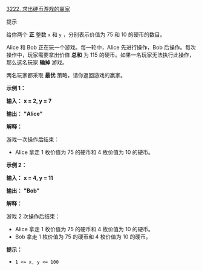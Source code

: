 [3222. 求出硬币游戏的赢家](https://leetcode.cn/problems/find-the-winning-player-in-coin-game/)

提示

给你两个 **正** 整数 `x` 和 `y` ，分别表示价值为 75 和 10 的硬币的数目。

Alice 和 Bob 正在玩一个游戏。每一轮中，Alice 先进行操作，Bob 后操作。每次操作中，玩家需要拿出价值 **总和** 为 115 的硬币。如果一名玩家无法执行此操作，那么这名玩家 **输掉** 游戏。

两名玩家都采取 **最优** 策略，请你返回游戏的赢家。

**示例 1：**

 **输入：** **x = 2, y = 7**

 **输出：** **"Alice"**

**解释：**

游戏一次操作后结束：

* Alice 拿走 1 枚价值为 75 的硬币和 4 枚价值为 10 的硬币。

**示例 2：**

 **输入：** **x = 4, y = 11**

 **输出：** **"Bob"**

**解释：**

游戏 2 次操作后结束：

* Alice 拿走 1 枚价值为 75 的硬币和 4 枚价值为 10 的硬币。
* Bob 拿走 1 枚价值为 75 的硬币和 4 枚价值为 10 的硬币。

**提示：**

* `1 <= x, y <= 100`
